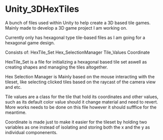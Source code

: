 # Unity_3DHexTiles
A bunch of files used within Unity to help create a 3D based tile games. Mainly made to develop a 3D game project I am working on.

Currently only has hexagonal type tile-based files as I am going for a hexagonal game design.

Consists of:
  HexTile_Set
  Hex_SelectionManager
  Tile_Values
  Coordinate
  
  HexTile_Set is a file for initializing a hexagonal based tile set aswell as creating shapes and managing the tiles altogether.
  
  Hex Selection Manager is Mainly based on the mouse interacting with the tileset, like selecting clicked tiles based on the raycast of the camera view and etc.
  
  Tile values are a class for the tile that hold its coordinates and other values, such as its default color value should it change material and need to revert. More works needs to be done on this file however it should sufffice for the meantime.
  
  Coordinate is made just to make it easier for the tileset by holding two variables as one instead of isolating and storing both the x and the y as individual componenents.
